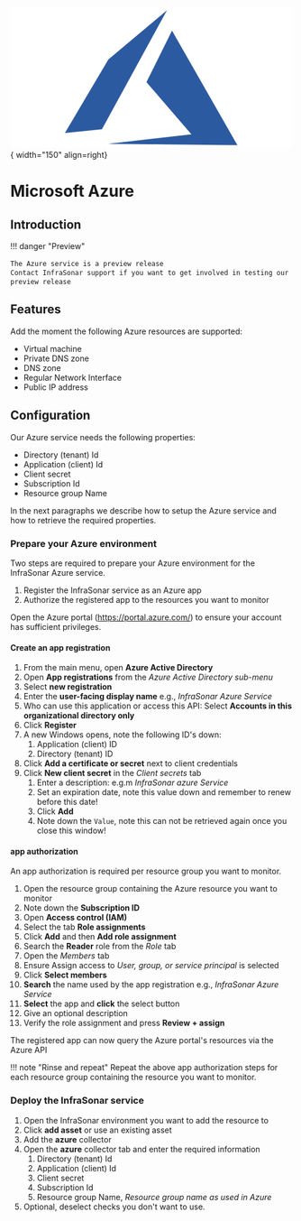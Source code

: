 ![Microsoft Azure](../../images/service_azure.png){ width="150" align=right}

# Microsoft Azure

## Introduction

!!! danger "Preview"

    The Azure service is a preview release
    Contact InfraSonar support if you want to get involved in testing our preview release

## Features

Add the moment the following Azure resources are supported:

* Virtual machine
* Private DNS zone
* DNS zone
* Regular Network Interface
* Public IP address

## Configuration

Our Azure service needs the following properties:

* Directory (tenant) Id
* Application (client) Id
* Client secret
* Subscription Id
* Resource group Name

In the next paragraphs we describe how to setup the Azure service and how to retrieve the required properties.

### Prepare your Azure environment

Two steps are required to prepare your Azure environment for the InfraSonar Azure service.

1. Register the InfraSonar service as an Azure app
2. Authorize the registered app to the resources you want to monitor

Open the Azure portal (https://portal.azure.com/) to ensure your account has sufficient privileges.

#### Create an app registration

1. From the main menu, open **Azure Active Directory**
2. Open **App registrations** from the *Azure Active Directory sub-menu*
3. Select **new registration**
4. Enter the **user-facing display name** e.g., *InfraSonar Azure Service*
5. Who can use this application or access this API: Select **Accounts in this organizational directory only**
6. Click **Register**
7. A new Windows opens, note the following ID's down:
   1. Application (client) ID
   2. Directory (tenant) ID
8. Click **Add a certificate or secret** next to client credentials
9. Click **New client secret** in the *Client secrets* tab
   1.  Enter a description: e.g.m *InfraSonar azure Service*
   2.  Set an expiration date, note this value down and remember to renew before this date!
   3.  Click **Add**
   4. Note down the `Value`, note this can not be retrieved again once you close this window!

#### app authorization

An app authorization is required per resource group you want to monitor.

1. Open the resource group containing the Azure resource you want to monitor
2. Note down the **Subscription ID**
3. Open **Access control (IAM)**
4. Select the tab **Role assignments**
5. Click **Add** and then **Add role assignment**
6. Search the **Reader** role from the *Role* tab
7. Open the *Members* tab
8. Ensure Assign access to *User, group, or service principal* is selected
9. Click **Select members**
10. **Search** the name used by the app registration e.g., *InfraSonar Azure Service*
11. **Select** the app and **click** the select button
12. Give an optional description
13. Verify the role assignment and press **Review + assign**

The registered app can now query the Azure portal's resources via the Azure API

!!! note "Rinse and repeat"
    Repeat the above app authorization steps for each resource group containing the resource you want to monitor.

### Deploy the InfraSonar service

1. Open the InfraSonar environment you want to add the resource to
2. Click **add asset** or use an existing asset
3. Add the **azure** collector
4. Open the **azure** collector tab and enter the required information
   1. Directory (tenant) Id
   2. Application (client) Id
   3. Client secret
   4. Subscription Id
   5. Resource group Name, *Resource group name as used in Azure*
5. Optional, deselect checks you don't want to use.